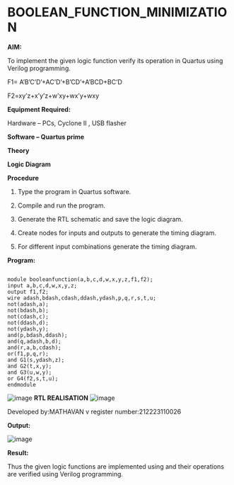 # BOOLEAN_FUNCTION_MINIMIZATION

**AIM:**

To implement the given logic function verify its operation in Quartus using Verilog programming.

F1= A’B’C’D’+AC’D’+B’CD’+A’BCD+BC’D 

F2=xy’z+x’y’z+w’xy+wx’y+wxy

**Equipment Required:**

Hardware – PCs, Cyclone II , USB flasher

**Software – Quartus prime**

**Theory**

**Logic Diagram**

**Procedure**

1.	Type the program in Quartus software.

2.	Compile and run the program.

3.	Generate the RTL schematic and save the logic diagram.

4.	Create nodes for inputs and outputs to generate the timing diagram.

5.	For different input combinations generate the timing diagram.


**Program:**
```

module booleanfunction(a,b,c,d,w,x,y,z,f1,f2);
input a,b,c,d,w,x,y,z;
output f1,f2;
wire adash,bdash,cdash,ddash,ydash,p,q,r,s,t,u;
not(adash,a);
not(bdash,b);
not(cdash,c);
not(ddash,d);
not(ydash,y);
and(p,bdash,ddash);
and(q,adash,b,d);
and(r,a,b,cdash);
or(f1,p,q,r);
and G1(s,ydash,z);
and G2(t,x,y);
and G3(u,w,y);
or G4(f2,s,t,u);
endmodule

```
![image](https://github.com/maddyv123/BOOLEAN_FUNCTION_MINIMIZATION/assets/153618028/4f89b0c6-cd8c-46d0-a46f-8354f10f5d11)
**RTL REALISATION**
![image](https://github.com/maddyv123/BOOLEAN_FUNCTION_MINIMIZATION/assets/153618028/3353603a-727b-4c6f-be98-6f2cea911c46)

Developed by:MATHAVAN v
register number:212223110026

**Output:**

![image](https://github.com/maddyv123/BOOLEAN_FUNCTION_MINIMIZATION/assets/153618028/b6664f8e-ffac-466b-9461-20fb3a791920)

**Result:**

Thus the given logic functions are implemented using and their operations are verified using Verilog programming.

